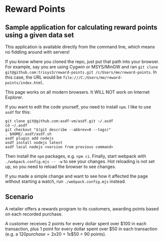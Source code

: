 # Reward Points

## Sample application for calculating reward points using a given data set

This application is available directly from the command line, which means no fiddling around with servers!

If you know where you cloned the repo, just put that path into your browser. For example, say you are using Cygwin or MSYS/MinGW and ran `git clone git@github.com:trisys3/reward-points.git /c/Users/me/reward-points`. In this case, the URL would be `file:///C:/Users/me/reward-points/index.html`.

This page works on all modern browsers. It WILL NOT work on Internet Explorer.

If you want to edit the code yourself, you need to install `npm`. I like to use `asdf` for this:

```
git clone git@github.com:asdf-vm/asdf.git ~/.asdf
cd ~/.asdf
git checkout "$(git describe --abbrev=0 --tags)"
. $HOME/.asdf/asdf.sh
asdf plugin add nodejs
asdf install nodejs latest
asdf local nodejs <version from previous command>
```

Then install the `npm` packages, e.g. `npm ci`. Finally, start webpack with `./webpack.config.mjs -- -w` to see your changes. Hot reloading is not set up, so you need to reload the browser to see changes.

If you made a simple change and want to see how it affected the page without starting a watch, run `./webpack.config.mjs` instead.

## Scenario

A retailer offers a rewards program to its customers, awarding points based on each recorded purchase.

A customer receives 2 points for every dollar spent over $100 in each transaction, plus 1 point for every dollar spent
over $50 in each transaction
(e.g. a $120 purchase = 2x$20 + 1x$50 = 90 points).
